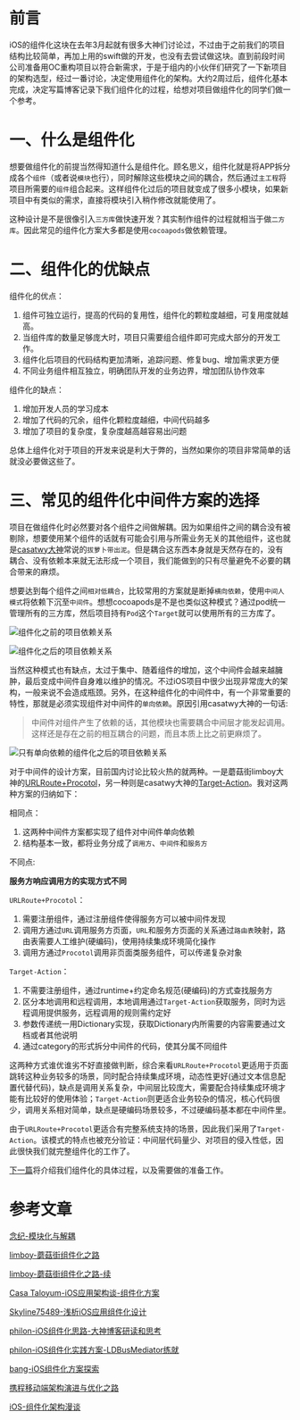 # 前言
iOS的组件化这块在去年3月起就有很多大神们讨论过，不过由于之前我们的项目结构比较简单，再加上用的swift做的开发，也没有去尝试做这块。直到前段时间公司准备用OC重构项目以符合新需求，于是于组内的小伙伴们研究了一下新项目的架构选型，经过一番讨论，决定使用组件化的架构。大约2周过后，组件化基本完成，决定写篇博客记录下我们组件化的过程，给想对项目做组件化的同学们做一个参考。

# 一、什么是组件化
想要做组件化的前提当然得知道什么是组件化。顾名思义，组件化就是将APP拆分成各个`组件`（或者说`模块`也行），同时解除这些模块之间的耦合，然后通过`主工程`将项目所需要的`组件`组合起来。这样组件化过后的项目就变成了很多小模块，如果新项目中有类似的需求，直接将模块引入稍作修改就能使用了。

这种设计是不是很像引入`三方库`做快速开发？其实制作组件的过程就相当于做`二方库`。因此常见的组件化方案大多都是使用`cocoapods`做依赖管理。

# 二、组件化的优缺点
组件化的优点：

1. 组件可独立运行，提高的代码的复用性，组件化的颗粒度越细，可复用度就越高。
2. 当组件库的数量足够庞大时，项目只需要组合组件即可完成大部分的开发工作。
3. 组件化后项目的代码结构更加清晰，追踪问题、修复bug、增加需求更方便
4. 不同业务组件相互独立，明确团队开发的业务边界，增加团队协作效率

组件化的缺点：

1. 增加开发人员的学习成本
2. 增加了代码的冗余，组件化颗粒度越细，中间代码越多
3. 增加了项目的复杂度，复杂度越高越容易出问题

总体上组件化对于项目的开发来说是利大于弊的，当然如果你的项目非常简单的话就没必要做这些了。

# 三、常见的组件化中间件方案的选择
项目在做组件化时必然要对各个组件之间做解耦。因为如果组件之间的耦合没有被剔除，想要使用某个组件的话就有可能会引用与所需业务无关的其他组件，这也就是[casatwy大神](http://casatwy.com)常说的`拔萝卜带出泥`。但是耦合这东西本身就是天然存在的，没有耦合、没有依赖本来就无法形成一个项目，我们能做到的只有尽量避免不必要的耦合带来的麻烦。

想要达到每个组件之间`相对低耦合`，比较常用的方案就是断掉`横向依赖`，使用`中间人模式`将依赖下沉至`中间件`。想想cocoapods是不是也类似这种模式？通过pod统一管理所有的三方库，然后项目持有`Pod`这个`Target`就可以使用所有的三方库了。

![组件化之前的项目依赖关系](http://upload-images.jianshu.io/upload_images/2015365-58a8644194bde836.png?imageMogr2/auto-orient/strip%7CimageView2/2/w/1240)

![组件化之后的项目依赖关系](http://upload-images.jianshu.io/upload_images/2015365-a23aa63f527d60b0.png?imageMogr2/auto-orient/strip%7CimageView2/2/w/1240)

当然这种模式也有缺点，太过于集中、随着组件的增加，这个中间件会越来越臃肿，最后变成中间件自身难以维护的情况。不过iOS项目中很少出现非常庞大的架构，一般来说不会造成瓶颈。另外，在这种组件化的中间件中，有一个非常重要的特性，那就是必须实现组件对中间件的`单向依赖`。原因引用casatwy大神的一句话:

> 中间件对组件产生了依赖的话，其他模块也需要耦合中间层才能发起调用。这样还是存在之前的相互耦合的问题，而且本质上比之前更麻烦了。

![只有单向依赖的组件化之后的项目依赖关系](http://upload-images.jianshu.io/upload_images/2015365-abf3332051cb854c.png?imageMogr2/auto-orient/strip%7CimageView2/2/w/1240)

对于中间件的设计方案，目前国内讨论比较火热的就两种。一是蘑菇街limboy大神的[URLRoute+Procotol](http://limboy.me/tech/2016/03/10/mgj-components.html)，另一种则是casatwy大神的[Target-Action](http://casatwy.com/iOS-Modulization.html)。我对这两种方案的归纳如下：

相同点：

1. 这两种中间件方案都实现了组件对中间件单向依赖
2. 结构基本一致，都将业务分成了`调用方`、`中间件`和`服务方`

不同点:

**服务方响应调用方的实现方式不同**

`URLRoute+Procotol`：

1. 需要注册组件，通过注册组件使得服务方可以被中间件发现
2. 调用方通过`URL`调用服务方页面，`URL`和服务方页面的关系通过`路由表`映射，路由表需要人工维护(硬编码)，使用持续集成环境简化操作
3. 调用方通过`Procotol`调用非页面类服务组件，可以传递复杂对象

`Target-Action`：

1. 不需要注册组件，通过runtime+约定命名规范(硬编码)的方式查找服务方
2. 区分本地调用和远程调用，本地调用通过`Target-Action`获取服务，同时为远程调用提供服务，远程调用的规则需约定好
3. 参数传递统一用Dictionary实现，获取Dictionary内所需要的内容需要通过文档或者其他说明
4. 通过category的形式拆分中间件的代码，使其分属不同组件

这两种方式谁优谁劣不好直接做判断，综合来看`URLRoute+Procotol`更适用于页面跳转这种业务较多的场景，同时配合持续集成环境，动态性更好(通过文本信息配置代替代码)，缺点是调用关系复杂，中间层比较庞大，需要配合持续集成环境才能有比较好的使用体验；`Target-Action`则更适合业务较杂的情况，核心代码很少，调用关系相对简单，缺点是硬编码场景较多，不过硬编码基本都在中间件里。

由于`URLRoute+Procotol`更适合有完整系统支持的场景，因此我们采用了`Target-Action`。该模式的特点也被充分验证：中间层代码量少、对项目的侵入性低，因此很快我们就完整组件化的工作了。

[下一篇](https://wangshiyu13.github.io/2017/01/11/iOS%E7%BB%84%E4%BB%B6%E5%8C%96%E5%AE%9E%E8%B7%B5(%E4%BA%8C)-%E5%87%86%E5%A4%87.html)将介绍我们组件化的具体过程，以及需要做的准备工作。


# 参考文章
[念纪-模块化与解耦](https://blog.cnbluebox.com/blog/2015/11/28/module-and-decoupling/)

[limboy-蘑菇街组件化之路](http://limboy.me/tech/2016/03/10/mgj-components.html)

[limboy-蘑菇街组件化之路-续](http://limboy.me/tech/2016/03/14/mgj-components-continued.html)

[Casa Taloyum-iOS应用架构谈-组件化方案](http://casatwy.com/iOS-Modulization.html)

[Skyline75489-浅析iOS应用组件化设计](http://skyline75489.github.io/post/2016-3-16_ios_module_design.html)

[philon-iOS组件化思路-大神博客研读和思考](http://www.jianshu.com/p/afb9b52143d4)

[philon-iOS组件化实践方案-LDBusMediator练就](http://www.jianshu.com/p/196f66d31543)

[bang-iOS组件化方案探索](http://blog.cnbang.net/tech/3080/)

[携程移动端架构演进与优化之路](http://weibo.com/ttarticle/p/show?id=2309404032668823108689)

[iOS-组件化架构漫谈](http://www.cnblogs.com/oc-bowen/p/5885476.html)